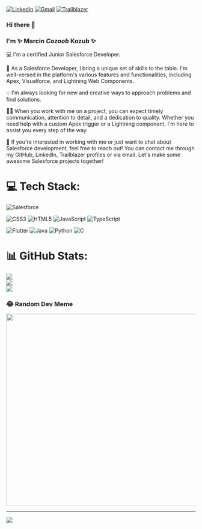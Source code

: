 [![LinkedIn](https://img.shields.io/badge/Marcin_Kozub-0077B5?style=for-the-badge&logo=linkedin&logoColor=white)](https://www.linkedin.com/in/cozoob/ "Find me on LinkedIn")
[![Gmail](https://img.shields.io/badge/-kozubmarcin10@gmail.com-D14836?style=for-the-badge&logo=gmail&logoColor=white)](mailto:kozubmarcin10@gmail.com "Send me an email")
[![Trailblazer](https://img.shields.io/badge/Marcin_Kozub-1798C1?style=for-the-badge&logo=salesforce&logoColor=white)](https://trailblazer.me/id/mkozub4 "Find me on Trailblazer")

### Hi there 👋
### I'm ✨ Marcin _Cozoob_ Kozub ✨

💻 I'm a certified Junior Salesforce Developer.

🌟 As a Salesforce Developer, I bring a unique set of skills to the table. I'm well-versed in the platform's various features and functionalities, including Apex, Visualforce, and Lightning Web Components.

💡 I'm always looking for new and creative ways to approach problems and find solutions.

👨‍💻 When you work with me on a project, you can expect timely communication, attention to detail, and a dedication to quality. Whether you need help with a custom Apex trigger or a Lightning component, I'm here to assist you every step of the way.

📧 If you're interested in working with me or just want to chat about Salesforce development, feel free to reach out! You can contact me through my GitHub, LinkedIn, Trailblazer profiles or via email. Let's make some awesome Salesforce projects together!


# 💻 Tech Stack:
![Salesforce](https://img.shields.io/badge/salesforce-%231572B6.svg?style=for-the-badge&logo=salesforce&logoColor=white)

![CSS3](https://img.shields.io/badge/css3-%231572B6.svg?style=for-the-badge&logo=css3&logoColor=white)
![HTML5](https://img.shields.io/badge/html5-%23E34F26.svg?style=for-the-badge&logo=html5&logoColor=white)
![JavaScript](https://img.shields.io/badge/javascript-%23323330.svg?style=for-the-badge&logo=javascript&logoColor=%23F7DF1E) 
![TypeScript](https://img.shields.io/badge/typescript-%23007ACC.svg?style=for-the-badge&logo=typescript&logoColor=white)

<!-- ![Firebase](https://img.shields.io/badge/firebase-%23039BE5.svg?style=for-the-badge&logo=firebase) 
![Angular](https://img.shields.io/badge/angular-%23DD0031.svg?style=for-the-badge&logo=angular&logoColor=white) 
![Express.js](https://img.shields.io/badge/express.js-%23404d59.svg?style=for-the-badge&logo=express&logoColor=%2361DAFB) 
![MongoDB](https://img.shields.io/badge/MongoDB-%234ea94b.svg?style=for-the-badge&logo=mongodb&logoColor=white) -->
![Flutter](https://img.shields.io/badge/Flutter-%2302569B.svg?style=for-the-badge&logo=Flutter&logoColor=white) 
![Java](https://img.shields.io/badge/java-%23ED8B00.svg?style=for-the-badge&logo=java&logoColor=white)
![Python](https://img.shields.io/badge/python-3670A0?style=for-the-badge&logo=python&logoColor=ffdd54)
![C](https://img.shields.io/badge/c-%2300599C.svg?style=for-the-badge&logo=c&logoColor=white)  

# 📊 GitHub Stats:
![](https://github-readme-stats.vercel.app/api?username=Cozoob&theme=dark&hide_border=true&include_all_commits=true&count_private=false)<br/>
![](https://github-readme-streak-stats.herokuapp.com/?user=Cozoob&theme=dark&hide_border=true)<br/>
![](https://github-readme-stats.vercel.app/api/top-langs/?username=Cozoob&theme=dark&hide_border=true&include_all_commits=true&count_private=false&layout=compact)

### 😂 Random Dev Meme
<img src="https://rm.up.railway.app/" width="512px"/>

---
[![](https://visitcount.itsvg.in/api?id=Cozoob&icon=0&color=0)](https://visitcount.itsvg.in)
